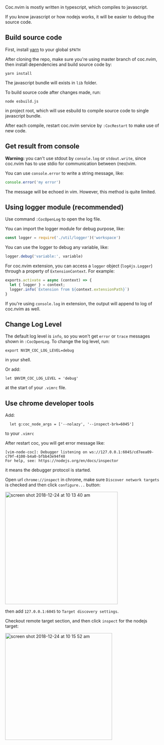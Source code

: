 Coc.nvim is mostly written in typescript, which compiles to javascript. 

If you know javascript or how nodejs works, it will be easier to debug the source code.

## Build source code

First, install [yarn](https://yarnpkg.com/) to your global `$PATH`

After cloning the repo, make sure you're using master branch of coc.nvim, then install dependencies
and build source code by:

```
yarn install
```

The javascript bundle will exists in `lib` folder.

To build source code after changes made, run:

```
node esbuild.js
``` 
in project root, which will use esbuild to compile source code to single javascript bundle.

After each compile, restart coc.nvim service by `:CocRestart` to make use of new code.


## Get result from console

**Warning:** you can't use stdout by `console.log` or `stdout.write`, since coc.nvim has to use stdio for communication between (neo)vim.

You can use `console.error` to write a string message, like:

``` js
console.error('my error')
```
The message will be echoed in vim. However, this method is quite limited.

## Using logger module (recommended)

Use command `:CocOpenLog` to open the log file.

You can import the logger module for debug purpose, like:

``` js
const logger = require('./util/logger')('workspace')
```
You can use the logger to debug any variable, like:

``` js
logger.debug('variable:', variable)
```

For coc.nvim extension, you can access a `logger` object (`log4js.Logger`) through a property of `ExtensionContext`. For example:

```js
exports.activate = async (context) => {
  let { logger } = context;
  logger.info(`Extension from ${context.extensionPath}`)
}
```
If you're using `console.log` in extension, the output will append to log of coc.nvim as well.

## Change Log Level

The default log level is `info`, so you won't get `error` or `trace` messages shown in `:CocOpenLog`.
To change the log level, run:

```
export NVIM_COC_LOG_LEVEL=debug
``` 
in your shell.

Or add:
``` vim
let $NVIM_COC_LOG_LEVEL = 'debug'
```
at the start of your `.vimrc` file.

## Use chrome developer tools

Add:
```
  let g:coc_node_args = ['--nolazy', '--inspect-brk=6045']
```
to your `.vimrc`

After restart coc, you will get error message like:
```
[vim-node-coc]: Debugger listening on ws://127.0.0.1:6045/cd7eea09-c79f-4100-b4a0-bfbb43e94f48
For help, see: https://nodejs.org/en/docs/inspector
```
it means the debugger protocol is started.

Open url `chrome://inspect` in chrome, make sure `Discover network targets` is checked and then click `configure...` button:

<img width="363" alt="screen shot 2018-12-24 at 10 13 40 am" src="https://user-images.githubusercontent.com/251450/50389401-d1d48280-0764-11e9-941e-c7faa92b8603.png">

then add `127.0.0.1:6045` to `Target discovery settings`.

Checkout remote target section, and then click `inspect` for the nodejs target:

<img width="345" alt="screen shot 2018-12-24 at 10 15 52 am" src="https://user-images.githubusercontent.com/251450/50389417-12340080-0765-11e9-85ac-f1529e6d79b9.png">